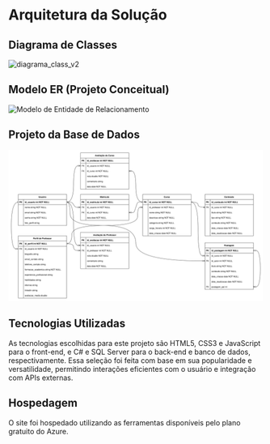 # Arquitetura da Solução

## Diagrama de Classes
![diagrama_class_v2](https://github.com/user-attachments/assets/72d609b6-9c51-4eaf-8ebe-83d9c594f613)

## Modelo ER (Projeto Conceitual)

![Modelo de Entidade de Relacionamento](https://github.com/ICEI-PUC-Minas-PMV-ADS/pmv-ads-2025-1-e2-proj-int-t3-pmv-ads-2025-1-e2-proj-int-t3-edu4you/blob/main/docs/img/Diagrama%20Entidade%20de%20relacionamento%20(drawio).png)

## Projeto da Base de Dados

![Diagrama de casos de uso](img/basededados.svg)

## Tecnologias Utilizadas

As tecnologias escolhidas para este projeto são HTML5, CSS3 e JavaScript para o front-end, e C# e SQL Server para o back-end e banco de dados, respectivamente. Essa seleção foi feita com base em sua popularidade e versatilidade, permitindo interações eficientes com o usuário e integração com APIs externas.

## Hospedagem

O site foi hospedado utilizando as ferramentas disponíveis pelo plano gratuito do Azure.
